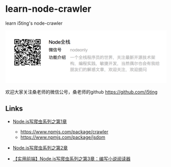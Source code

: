 # learn-node-crawler

learn i5ting's node-crawler

![qrcode.png](img/qrcode.png)

欢迎大家关注桑老师的微信公号，桑老师的github <https://github.com/i5ting>

## Links

- [Node.js写爬虫系列之第1章](http://mp.weixin.qq.com/s?__biz=MzAxMTU0NTc4Nw==&mid=2661157293&idx=1&sn=c34357d77e2fa5f150d9e8061dc3daea&scene=4#wechat_redirect)

  - <https://www.npmjs.com/package/crawler>
  - <https://www.npmjs.com/package/jsdom>

- [Node.js写爬虫系列之第2章](http://mp.weixin.qq.com/s?__biz=MzAxMTU0NTc4Nw==&mid=2661157298&idx=1&sn=490c90f069855bd1ef42cc261f78a32c&scene=4#wechat_redirect)

- [【实用前端】Node.js写爬虫系列之第3章：编写小说阅读器](http://mp.weixin.qq.com/s?__biz=MzAxMTU0NTc4Nw==&mid=2661157300&idx=1&sn=df2e13a6aed7df6a0f6b4069c3a78609&scene=4#wechat_redirect)
